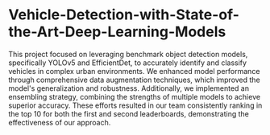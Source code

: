 # Vehicle-Detection-with-State-of-the-Art-Deep-Learning-Models

This project focused on leveraging benchmark object detection models, specifically YOLOv5 and EfficientDet, to accurately identify and classify vehicles in complex urban environments. We enhanced model performance through comprehensive data augmentation techniques, which improved the model's generalization and robustness. Additionally, we implemented an ensembling strategy, combining the strengths of multiple models to achieve superior accuracy. These efforts resulted in our team consistently ranking in the top 10 for both the first and second leaderboards, demonstrating the effectiveness of our approach.

